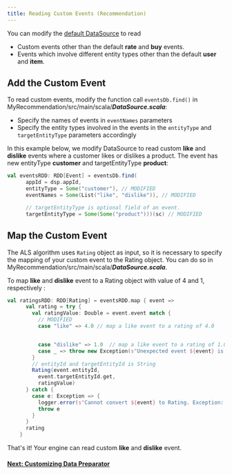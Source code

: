 ```yaml
---
title: Reading Custom Events (Recommendation)
---
```


<!--
Licensed to the Apache Software Foundation (ASF) under one or more
contributor license agreements.  See the NOTICE file distributed with
this work for additional information regarding copyright ownership.
The ASF licenses this file to You under the Apache License, Version 2.0
(the "License"); you may not use this file except in compliance with
the License.  You may obtain a copy of the License at

    http://www.apache.org/licenses/LICENSE-2.0

Unless required by applicable law or agreed to in writing, software
distributed under the License is distributed on an "AS IS" BASIS,
WITHOUT WARRANTIES OR CONDITIONS OF ANY KIND, either express or implied.
See the License for the specific language governing permissions and
limitations under the License.
-->

You can modify the [default DataSource](dase.html#data) to read

- Custom events other than the default **rate** and **buy** events.
- Events which involve different entity types other than the default **user** and **item**.


## Add the Custom Event
To read custom events, modify the function call `eventsDb.find()` in MyRecommendation/src/main/scala/***DataSource.scala***:

- Specify the names of events in `eventNames` parameters
- Specify the entity types involved in the events in the `entityType` and `targetEntityType` parameters accordingly

In this example below, we modify DataSource to read custom **like** and **dislike** events where a customer likes or dislikes a product. The event has new entityType **customer** and targetEntityType **product**:


```scala
val eventsRDD: RDD[Event] = eventsDb.find(
      appId = dsp.appId,
      entityType = Some("customer"), // MODIFIED
      eventNames = Some(List("like", "dislike")), // MODIFIED

      // targetEntityType is optional field of an event.
      targetEntityType = Some(Some("product")))(sc) // MODIFIED
```

## Map the Custom Event

The ALS algorithm uses `Rating` object as input, so it is necessary to specify the mapping of your custom event to the Rating object. You can do so in MyRecommendation/src/main/scala/***DataSource.scala***.

To map **like** and **dislike** event to a Rating object with value of 4 and 1, respectively :

```scala
val ratingsRDD: RDD[Rating] = eventsRDD.map { event =>
      val rating = try {
        val ratingValue: Double = event.event match {
          // MODIFIED
          case "like" => 4.0 // map a like event to a rating of 4.0


          case "dislike" => 1.0  // map a like event to a rating of 1.0
          case _ => throw new Exception(s"Unexpected event ${event} is read.")
        }
        // entityId and targetEntityId is String
        Rating(event.entityId,
          event.targetEntityId.get,
          ratingValue)
      } catch {
        case e: Exception => {
          logger.error(s"Cannot convert ${event} to Rating. Exception: ${e}.")
          throw e
        }
      }
      rating
    }
```

That's it! Your engine can read custom **like** and **dislike** event.



#### [Next: Customizing Data Preparator](customize-data-prep.html)
